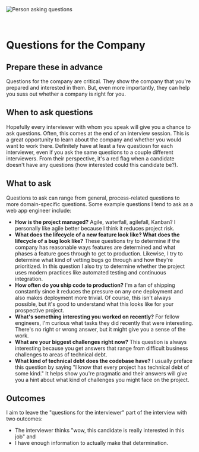<img style="margin: 0 auto; ma-width:15rem; margin-bottom: 2rem" alt="Person asking questions" src="/questions.svg" />

# Questions for the Company

## Prepare these in advance

Questions for the company are critical. They show the company that you're prepared and interested in them. But, even more importantly, they can help you suss out whether a company is right for you.

## When to ask questions

Hopefully every interviewer with whom you speak will give you a chance to ask questions. Often, this comes at the end of an interview session. This is a great opportunity to learn about the company and whether you would want to work there. Definitely have at least a few questiosn for each interviewer, even if you ask the same questions to a couple different interviewers. From their perspective, it's a red flag when a candidate doesn't have any questions (how interested could this candidate be?).

## What to ask

Questions to ask can range from general, process-related questions to more domain-specific questions. Some example questions I tend to ask as a web app engineer include:

- **How is the project managed?** Agile, waterfall, agilefall, Kanban? I personally like agile better because I think it reduces project risk.
- **What does the lifecycle of a new feature look like? What does the lifecycle of a bug look like?** These questions try to determine if the company has reasonable ways features are determined and what phases a feature goes through to get to production. Likewise, I try to determine what kind of vetting bugs go through and how they're prioritized. In this question I also try to determine whether the project uses modern practices like automated testing and continuous integration.
- **How often do you ship code to production?** I'm a fan of shipping constantly since it reduces the pressure on any one deployment and also makes deployment more trivial. Of course, this isn't always possible, but it's good to understand what this looks like for your prospective project.
- **What's something interesting you worked on recently?** For fellow engineers, I'm curious what tasks they did recently that were interesting. There's no right or wrong answer, but it might give you a sense of the work.
- **What are your biggest challenges right now?** This question is always interesting because you get answers that range from difficult business challenges to areas of technical debt.
- **What kind of technical debt does the codebase have?** I usually preface this question by saying "I know that every project has technical debt of some kind." It helps show you're pragmatic and their answers will give you a hint about what kind of challenges you might face on the project.

## Outcomes

I aim to leave the "questions for the interviewer" part of the interview with two outcomes:

- The interviewer thinks "wow, this candidate is really interested in this job" and
- I have enough information to actually make that determination.
